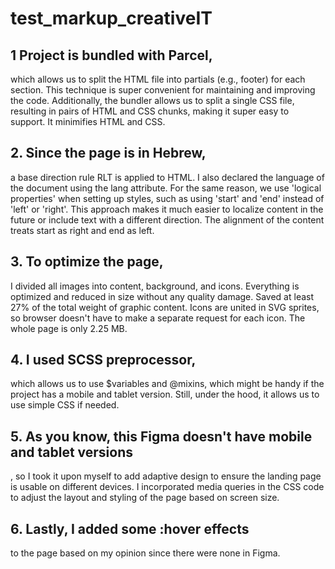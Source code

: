 # test_markup_creativeIT

## 1 Project is bundled with Parcel,
which allows us to split the HTML file into partials (e.g., footer) for each section. This technique is super convenient for maintaining and improving the code. Additionally, the bundler allows us to split a single CSS file, resulting in pairs of HTML and CSS chunks, making it super easy to support. It minimifies HTML and CSS.

## 2. Since the page is in Hebrew, 
a base direction rule RLT is applied to HTML. I also declared the language of the document using the lang attribute. For the same reason, we use 'logical properties' when setting up styles, such as using 'start' and 'end' instead of 'left' or 'right'. This approach makes it much easier to localize content in the future or include text with a different direction. The alignment of the content treats start as right and end as left.

## 3. To optimize the page, 
I divided all images into content, background, and icons. Everything is optimized and reduced in size without any quality damage. Saved at least 27% of the total weight of graphic content. Icons are united in SVG sprites, so browser doesn't have to make a separate request for each icon. The whole page is only 2.25 MB.

## 4. I used SCSS preprocessor, 
which allows us to use $variables and @mixins, which might be handy if the project has a mobile and tablet version. Still, under the hood, it allows us to use simple CSS if needed.

## 5. As you know, this Figma doesn't have mobile and tablet versions 
, so I took it upon myself to add adaptive design to ensure the landing page is usable on different devices. I incorporated media queries in the CSS code to adjust the layout and styling of the page based on screen size.

## 6. Lastly, I added some :hover effects 
to the page based on my opinion since there were none in Figma.
